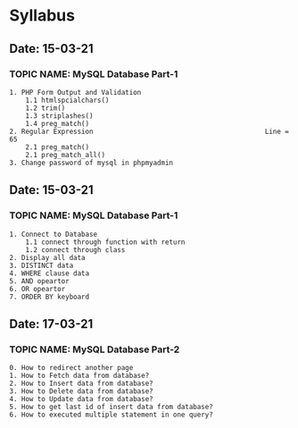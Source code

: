 # Syllabus

## Date: 15-03-21
### TOPIC NAME: MySQL Database Part-1 ###

	1. PHP Form Output and Validation                           
    	1.1 htmlspcialchars()
    	1.2 trim()
    	1.3 striplashes()
    	1.4 preg_match()
    2. Regular Expression											Line = 65
    	2.1 preg_match()
    	2.1 preg_match_all()
	3. Change password of mysql in phpmyadmin

## Date: 15-03-21
### TOPIC NAME: MySQL Database Part-1 ###

	1. Connect to Database
		1.1 connect through function with return
		1.2 connect through class
	2. Display all data
	3. DISTINCT data
	4. WHERE clause data
	5. AND opeartor
	6. OR opeartor
	7. ORDER BY keyboard

## Date: 17-03-21
### TOPIC NAME: MySQL Database Part-2 ###

	0. How to redirect another page
	1. How to Fetch data from database?
	2. How to Insert data from database?
	3. How to Delete data from database?
	4. How to Update data from database?
	5. How to get last id of insert data from database?
	6. How to executed multiple statement in one query?
